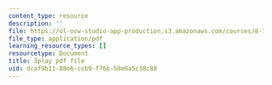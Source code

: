 ```yaml
---
content_type: resource
description: ''
file: https://ol-ocw-studio-app-production.s3.amazonaws.com/courses/8-701-introduction-to-nuclear-and-particle-physics-fall-2020/dcaf9b1188e6ccb9f76b58e6a5c38c88_4H0EHje2QbQ.pdf
file_type: application/pdf
learning_resource_types: []
resourcetype: Document
title: 3play pdf file
uid: dcaf9b11-88e6-ccb9-f76b-58e6a5c38c88
---
```


